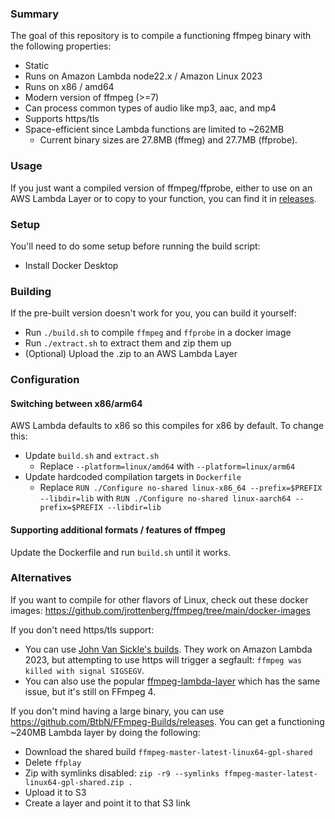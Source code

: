 ### Summary

The goal of this repository is to compile a functioning ffmpeg binary with the following properties:
- Static
- Runs on Amazon Lambda node22.x / Amazon Linux 2023
- Runs on x86 / amd64
- Modern version of ffmpeg (>=7)
- Can process common types of audio like mp3, aac, and mp4
- Supports https/tls
- Space-efficient since Lambda functions are limited to ~262MB
  - Current binary sizes are 27.8MB (ffmeg) and 27.7MB (ffprobe).

### Usage

If you just want a compiled version of ffmpeg/ffprobe, either to use on an AWS Lambda Layer or to copy to your function, you can find it in [releases](https://github.com/serg06/ffmpeg-lambda-layer-compile/releases).

### Setup

You'll need to do some setup before running the build script:
- Install Docker Desktop

### Building

If the pre-built version doesn't work for you, you can build it yourself:
- Run `./build.sh` to compile `ffmpeg` and `ffprobe` in a docker image
- Run `./extract.sh` to extract them and zip them up
- (Optional) Upload the .zip to an AWS Lambda Layer

### Configuration

#### Switching between x86/arm64

AWS Lambda defaults to x86 so this compiles for x86 by default. To change this:
- Update `build.sh` and `extract.sh`
  - Replace `--platform=linux/amd64` with `--platform=linux/arm64`
- Update hardcoded compilation targets in `Dockerfile`
  - Replace `RUN ./Configure no-shared linux-x86_64 --prefix=$PREFIX --libdir=lib` with `RUN ./Configure no-shared linux-aarch64 --prefix=$PREFIX --libdir=lib`

#### Supporting additional formats / features of ffmpeg

Update the Dockerfile and run `build.sh` until it works.

### Alternatives

If you want to compile for other flavors of Linux, check out these docker images: https://github.com/jrottenberg/ffmpeg/tree/main/docker-images

If you don't need https/tls support:
- You can use [John Van Sickle's builds](https://www.johnvansickle.com/ffmpeg/). They work on Amazon Lambda 2023, but attempting to use https will trigger a segfault: `ffmpeg was killed with signal SIGSEGV`.
- You can also use the popular [ffmpeg-lambda-layer](https://serverlessrepo.aws.amazon.com/applications/us-east-1/145266761615/ffmpeg-lambda-layer) which has the same issue, but it's still on FFmpeg 4.

If you don't mind having a large binary, you can use https://github.com/BtbN/FFmpeg-Builds/releases. You can get a functioning ~240MB Lambda layer by doing the following:
- Download the shared build `ffmpeg-master-latest-linux64-gpl-shared`
- Delete `ffplay`
- Zip with symlinks disabled: `zip -r9 --symlinks ffmpeg-master-latest-linux64-gpl-shared.zip .`
- Upload it to S3
- Create a layer and point it to that S3 link
